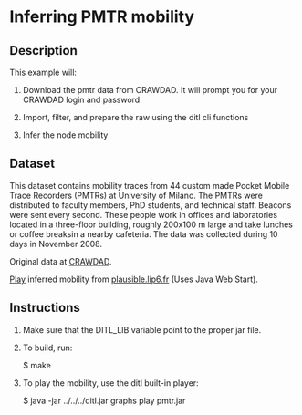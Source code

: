 Inferring PMTR mobility
=======================

Description
-----------

This example will: 

1. Download the pmtr data from CRAWDAD. It will prompt you for
your CRAWDAD login and password

2. Import, filter, and prepare the raw using the ditl cli functions

3. Infer the node mobility


Dataset
-------

This dataset contains mobility traces from 44 custom made Pocket
Mobile Trace Recorders (PMTRs) at University of Milano. The PMTRs were
distributed to faculty members, PhD students, and technical
staff. Beacons were sent every second. These people work in offices
and laboratories located in a three-floor building, roughly 200x100 m
large and take lunches or coffee breaksin a nearby cafeteria. The data
was collected during 10 days in November 2008.

Original data at [CRAWDAD](http://crawdad.cs.dartmouth.edu/unimi/pmtr).

[Play](http://plausible.lip6.fr/pmtr.jnlp) inferred mobility from [plausible.lip6.fr](http://plausible.lip6.fr) (Uses Java Web Start).

Instructions
------------

1. Make sure that the DITL\_LIB variable point to the proper jar file.

2. To build, run:

    $ make

3. To play the mobility, use the ditl built-in player:

    $ java -jar ../../../ditl.jar graphs play pmtr.jar